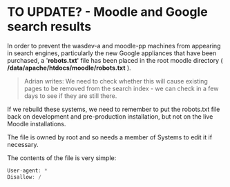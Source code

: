# TO UPDATE? - Moodle and Google search results

In order to prevent the wasdev-a and moodle-pp machines from appearing in search engines, particularly the new Google appliances that have been purchased, a '**robots.txt**' file has been placed in the root moodle directory ( **/data/apache/htdocs/moodle/robots.txt** ).

> Adrian writes:
> We need to check whether this will cause existing pages to be removed from the search index - we can check in a few days to see if they are still there.

If we rebuild these systems, we need to remember to put the robots.txt file back on development and pre-production installation, but not on the live Moodle installations.

The file is owned by root and so needs a member of Systems to edit it if necessary. 

The contents of the file is very simple:

``` java
User-agent: *
Disallow: /
```
